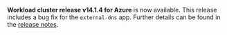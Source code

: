 **Workload cluster release v14.1.4 for Azure** is now available. This release includes a bug fix for the `external-dns` app. Further details can be found in the [release notes](https://docs.giantswarm.io/changes/workload-cluster-releases-azure/releases/azure-v14.1.4/).

